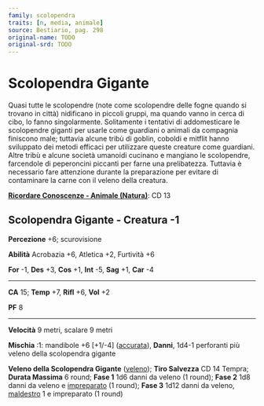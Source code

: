 ```yaml
---
family: scolopendra
traits: [n, media, animale]
source: Bestiario, pag. 298
original-name: TODO
original-srd: TODO
---
```


# Scolopendra Gigante

Quasi tutte le scolopendre (note come scolopendre delle fogne quando si trovano
in città) nidificano in piccoli gruppi, ma quando vanno in cerca di cibo, lo
fanno singolarmente. Solitamente i tentativi di addomesticare le scolopendre
giganti per usarle come guardiani o animali da compagnia finiscono male;
tuttavia alcune tribù di goblin, coboldi e mitflit hanno sviluppato dei metodi
efficaci per utilizzare queste creature come guardiani. Altre tribù e alcune
società umanoidi cucinano e mangiano le scolopendre, farcendole di peperoncini
piccanti per farne una prelibatezza. Tuttavia è necessario fare attenzione
durante la preparazione per evitare di contaminare la carne con il veleno della
creatura.

**[Ricordare Conoscenze - Animale (Natura)](/azioni/abilita/ricordare-conoscenze)**:
CD 13

## Scolopendra Gigante - Creatura -1

**Percezione** +6; scurovisione

**Abilità** Acrobazia +6, Atletica +2, Furtività +6

**For** -1, **Des** +3, **Cos** +1, **Int** -5, **Sag** +1, **Car** -4

---

**CA** 15; **Temp** +7, **Rifl** +6, **Vol** +2

**PF** 8

---

**Velocità** 9 metri, scalare 9 metri

**Mischia** :1: mandibole +6 \[+1/-4] ([accurata](/tratti/accurata)), **Danni**,
1d4-1 perforanti più veleno della scolopendra gigante

**Veleno della Scolopendra Gigante** ([veleno](/tratti/veleno)); **Tiro
Salvezza** CD 14 Tempra; **Durata Massima** 6 round; **Fase 1** 1d6 danni da
veleno (1 round); **Fase 2** 1d8 danni da veleno e
[impreparato](/condizioni/impreparato) (1 round); **Fase 3** 1d12 danni da
veleno, [maldestro](/condizioni/maldestro) 1 e impreparato (1 round)
